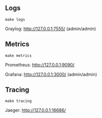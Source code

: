 ## Logs

`make logs`

Graylog: http://127.0.0.1:7555/ (admin/admin)

## Metrics

`make metrics`

Prometheus: http://127.0.0.1:9090/

Grafana: http://127.0.0.1:3000/ (admin/admin)

## Tracing

`make tracing`

Jaeger: http://127.0.0.1:16686/
